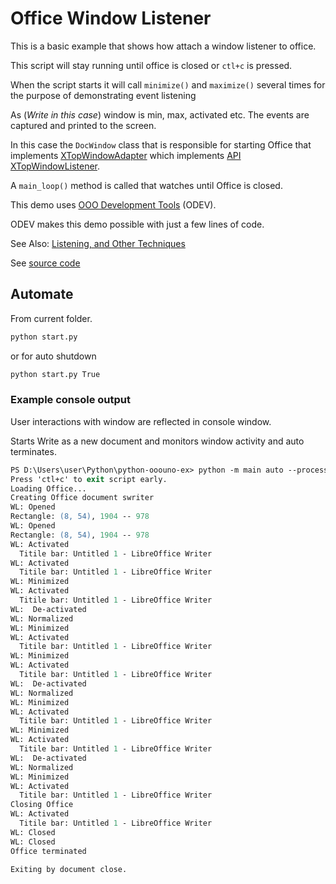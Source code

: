 # Office Window Listener

This is a basic example that shows how attach a window listener to office.

This script will stay running until office is closed or `ctl+c` is pressed.

When the script starts it will call `minimize()` and `maximize()` several times for the purpose of demonstrating event listening

As (*Write in this case*) window is min, max, activated etc. The events are captured and printed to the screen.

In this case the `DocWindow` class that is responsible for starting Office that implements [XTopWindowAdapter](https://python-ooo-dev-tools.readthedocs.io/en/latest/src/listeners/x_top_window_adapter.html)
which implements [API XTopWindowListener](https://api.libreoffice.org/docs/idl/ref/interfacecom_1_1sun_1_1star_1_1awt_1_1XTopWindowListener.html).

A `main_loop()` method is called that watches until Office is closed.

This demo uses [OOO Development Tools](https://python-ooo-dev-tools.readthedocs.io/en/latest/) (ODEV).

ODEV makes this demo possible with just a few lines of code.

See Also: [Listening, and Other Techniques](https://python-ooo-dev-tools.readthedocs.io/en/latest/odev/part1/chapter04.html)

See [source code](./start.py)

## Automate

From current folder.

```sh
python start.py
```

or for auto shutdown

```sh
python start.py True
```

### Example console output

User interactions with window are reflected in console window.

Starts Write as a new document and monitors window activity and auto terminates.

```ps
PS D:\Users\user\Python\python-ooouno-ex> python -m main auto --process "ex/auto/general/odev_listen/start.py True"
Press 'ctl+c' to exit script early.
Loading Office...
Creating Office document swriter
WL: Opened
Rectangle: (8, 54), 1904 -- 978
WL: Opened
Rectangle: (8, 54), 1904 -- 978
WL: Activated
  Titile bar: Untitled 1 - LibreOffice Writer
WL: Activated
  Titile bar: Untitled 1 - LibreOffice Writer
WL: Minimized
WL: Activated
  Titile bar: Untitled 1 - LibreOffice Writer
WL:  De-activated
WL: Normalized
WL: Minimized
WL: Activated
  Titile bar: Untitled 1 - LibreOffice Writer
WL: Minimized
WL: Activated
  Titile bar: Untitled 1 - LibreOffice Writer
WL:  De-activated
WL: Normalized
WL: Minimized
WL: Activated
  Titile bar: Untitled 1 - LibreOffice Writer
WL: Minimized
WL: Activated
  Titile bar: Untitled 1 - LibreOffice Writer
WL:  De-activated
WL: Normalized
WL: Minimized
WL: Activated
  Titile bar: Untitled 1 - LibreOffice Writer
Closing Office
WL: Activated
  Titile bar: Untitled 1 - LibreOffice Writer
WL: Closed
WL: Closed
Office terminated

Exiting by document close.
```
